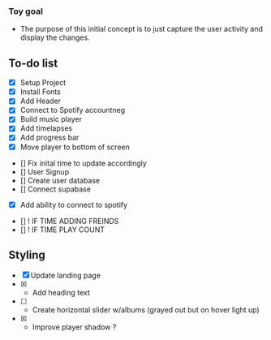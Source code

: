 ### Toy goal
 
 - The purpose of this initial concept is to just capture the user activity and display the changes. 

## To-do list

- [x] Setup Project 
- [x] Install Fonts 
- [x] Add Header
- [x] Connect to Spotify accountneg
- [x] Build music player 
- [x] Add timelapses
- [x] Add progress bar 
- [x] Move player to bottom of screen
- []  Fix inital time to update accordingly
- []  User Signup
- []  Create user database
- []  Connect supabase
- [x]  Add ability to connect to spotify
- []  ! IF TIME ADDING FREINDS 
- []  ! IF TIME PLAY COUNT



## Styling

- [x] Update landing page
- [x] - Add heading text
- [ ] - Create horizontal slider w/albums (grayed out but on hover light up)
- [x] - Improve player shadow ? 
